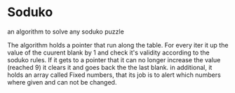 # Soduko
an algorithm to solve any soduko puzzle 

The algorithm holds a pointer that run along the table. 
For every iter it up the value of the cuurent blank by 1 and check it's validity according to the soduko rules. 
If it gets to a pointer that it can no longer increase the value (reached 9) it clears it and goes back the the last blank.
in additional, it holds an array called Fixed numbers, that its job is to alert which numbers where given and can not be changed.
